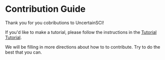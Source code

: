 # Contribution Guide

Thank you for you cobributions to UncertainSCI!  

If you'd like to make a tutorial, please follow the instructions in the [Tutorial Tutorial](HowToTutorial.html).  

We will be filling in more directions about how to to contribute.  Try to do the best that you can.  


